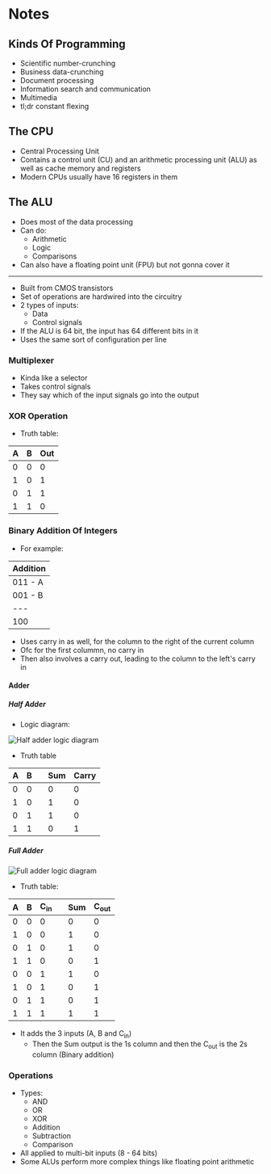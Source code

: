 # Notes

## Kinds Of Programming

- Scientific number-crunching
- Business data-crunching
- Document processing
- Information search and communication
- Multimedia
- tl;dr constant flexing

## The CPU

- Central Processing Unit
- Contains a control unit (CU) and an arithmetic processing unit (ALU) as well as cache memory and registers
- Modern CPUs usually have 16 registers in them

## The ALU

- Does most of the data processing
- Can do:
  - Arithmetic
  - Logic
  - Comparisons
- Can also have a floating point unit (FPU) but not gonna cover it

---

- Built from CMOS transistors
- Set of operations are hardwired into the circuitry
- 2 types of inputs:
  - Data
  - Control signals
- If the ALU is 64 bit, the input has 64 different bits in it
- Uses the same sort of configuration per line

### Multiplexer

- Kinda like a selector
- Takes control signals
- They say which of the input signals go into the output

### XOR Operation

- Truth table:

| A   | B   | Out |
| --- | --- | --- |
| 0   | 0   | 0   |
| 1   | 0   | 1   |
| 0   | 1   | 1   |
| 1   | 1   | 0   |

### Binary Addition Of Integers

- For example:

| Addition |
| -------- |
| 011 - A  |
| 001 - B  |
| ---      |
| 100      |

- Uses carry in as well, for the column to the right of the current column
- Ofc for the first colummn, no carry in
- Then also involves a carry out, leading to the column to the left's carry in

#### Adder

##### Half Adder

- Logic diagram:

![Half adder logic diagram](http://www.theorycircuit.com/wp-content/uploads/2018/04/half-adder-circuit.png)

- Truth table

| A   | B   |     | Sum | Carry |
| --- | --- | --- | --- | ----- |
| 0   | 0   |     | 0   | 0     |
| 1   | 0   |     | 1   | 0     |
| 0   | 1   |     | 1   | 0     |
| 1   | 1   |     | 0   | 1     |

##### Full Adder

![Full adder logic diagram](http://www.theorycircuit.com/wp-content/uploads/2018/07/full-adder-circuit.png)

- Truth table:

| A   | B   | C<sub>in</sub> |     | Sum | C<sub>out</sub> |
| --- | --- | -------------- | --- | --- | --------------- |
| 0   | 0   | 0              |     | 0   | 0               |
| 1   | 0   | 0              |     | 1   | 0               |
| 0   | 1   | 0              |     | 1   | 0               |
| 1   | 1   | 0              |     | 0   | 1               |
| 0   | 0   | 1              |     | 1   | 0               |
| 1   | 0   | 1              |     | 0   | 1               |
| 0   | 1   | 1              |     | 0   | 1               |
| 1   | 1   | 1              |     | 1   | 1               |

- It adds the 3 inputs (A, B and C<sub>in</sub>)
  - Then the Sum output is the 1s column and then the C<sub>out</sub> is the 2s column (Binary addition)

### Operations

- Types:
  - AND
  - OR
  - XOR
  - Addition
  - Subtraction
  - Comparison
- All applied to multi-bit inputs (8 - 64 bits)
- Some ALUs perform more complex things like floating point arithmetic

